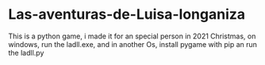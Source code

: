 # Las-aventuras-de-Luisa-longaniza
This is a python game, i made it for an special person in 2021 Christmas, on windows, run the ladll.exe, and in another Os, install pygame with pip an run the ladll.py

